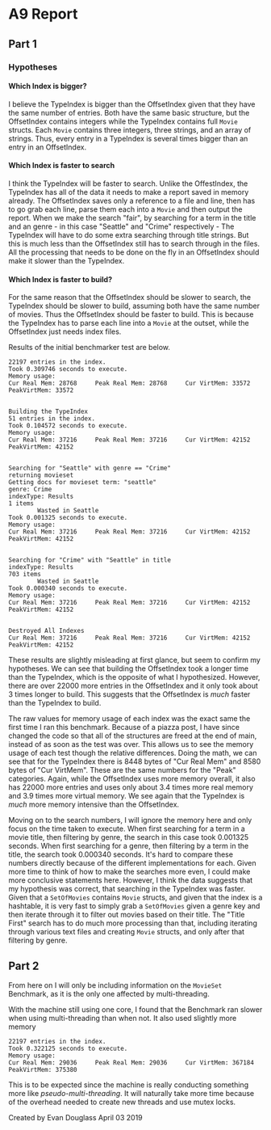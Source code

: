 # A9 Report

## Part 1

### Hypotheses

#### Which Index is bigger?

I believe the TypeIndex is bigger than the OffsetIndex given that they have the same number of entries.
Both have the same basic structure, but the OffsetIndex contains integers while the TypeIndex contains full `Movie` structs.
Each `Movie` contains three integers, three strings, and an array of strings.
Thus, every entry in a TypeIndex is several times bigger than an entry in an OffsetIndex.

#### Which Index is faster to search

I think the TypeIndex will be faster to search. Unlike the OffestIndex, the TypeIndex has all of the data it needs to make a report saved in memory already.
The OffsetIndex saves only a reference to a file and line, then has to go grab each line, parse them each into a `Movie` and then output the report.
When we make the search "fair", by searching for a term in the title and an genre - in this case "Seattle" and "Crime" respectively - The TypeIndex will have to do some extra searching through title strings.
But this is much less than the OffsetIndex still has to search through in the files.
All the processing that needs to be done on the fly in an OffsetIndex should make it slower than the TypeIndex.

#### Which Index is faster to build?

For the same reason that the OffsetIndex should be slower to search, the TypeIndex should be slower to build, assuming both have the same number of movies.
Thus the OffsetIndex should be faster to build.
This is because the TypeIndex has to parse each line into a `Movie` at the outset, while the OffsetIndex just needs index files.

Results of the initial benchmarker test are below.
```
22197 entries in the index.
Took 0.309746 seconds to execute.
Memory usage:
Cur Real Mem: 28768     Peak Real Mem: 28768     Cur VirtMem: 33572     PeakVirtMem: 33572


Building the TypeIndex
51 entries in the index.
Took 0.104572 seconds to execute.
Memory usage:
Cur Real Mem: 37216     Peak Real Mem: 37216     Cur VirtMem: 42152     PeakVirtMem: 42152


Searching for "Seattle" with genre == "Crime"
returning movieset
Getting docs for movieset term: "seattle"
genre: Crime
indexType: Results
1 items
        Wasted in Seattle
Took 0.001325 seconds to execute.
Memory usage:
Cur Real Mem: 37216     Peak Real Mem: 37216     Cur VirtMem: 42152     PeakVirtMem: 42152


Searching for "Crime" with "Seattle" in title
indexType: Results
703 items
        Wasted in Seattle
Took 0.000340 seconds to execute.
Memory usage:
Cur Real Mem: 37216     Peak Real Mem: 37216     Cur VirtMem: 42152     PeakVirtMem: 42152


Destroyed All Indexes
Cur Real Mem: 37216     Peak Real Mem: 37216     Cur VirtMem: 42152     PeakVirtMem: 42152
```
These results are slightly misleading at first glance, but seem to confirm my hypotheses.
We can see that building the OffsetIndex took a longer time than the TypeIndex, which is the opposite of what I hypothesized.
However, there are over 22000 more entries in the OffsetIndex and it only took about 3 times longer to build.
This suggests that the OffsetIndex is *much* faster than the TypeIndex to build.

The raw values for memory usage of each index was the exact same the first time I ran this benchmark.
Because of a piazza post, I have since changed the code so that all of the structures are freed at the end of main, instead of as soon as the test was over.
This allows us to see the memory usage of each test though the relative differences.
Doing the math, we can see that for the TypeIndex there is 8448 bytes of "Cur Real Mem" and 8580 bytes of "Cur VirtMem".
These are the same numbers for the "Peak" categories.
Again, while the OffsetIndex uses more memory overall, it also has 22000 more entries and uses only about 3.4 times more real memory and 3.9 times more virtual memory.
We see again that the TypeIndex is *much* more memory intensive than the OffsetIndex.

Moving on to the search numbers, I will ignore the memory here and only focus on the time taken to execute.
When first searching for a term in a movie title, then filtering by genre, the search in this case took 0.001325 seconds.
When first searching for a genre, then filtering by a term in the title, the search took 0.000340 seconds.
It's hard to compare these numbers directly because of the different implementations for each.
Given more time to think of how to make the searches more even, I could make more conclusive statements here.
However, I think the data suggests that my hypothesis was correct, that searching in the TypeIndex was faster.
Given that a `SetOfMovies` contains `Movie` structs, and given that the index is a hashtable, it is very fast to simply grab a `SetOfMovies` given a genre key and then iterate through it to filter out movies based on their title.
The "Title First" search has to do much more processing than that, including iterating through various text files and creating `Movie` structs, and only after that filtering by genre.

## Part 2

From here on I will only be including information on the `MovieSet` Benchmark, as it is the only one affected by multi-threading.

With the machine still using one core, I found that the Benchmark ran slower when using multi-threading than when not.
It also used slightly more memory
```
22197 entries in the index.
Took 0.322125 seconds to execute.
Memory usage:
Cur Real Mem: 29036     Peak Real Mem: 29036     Cur VirtMem: 367184    PeakVirtMem: 375380
```
This is to be expected since the machine is really conducting something more like *pseudo-multi-threading*.
It will naturally take more time because of the overhead needed to create new threads and use mutex locks.

Created by Evan Douglass
April 03 2019
